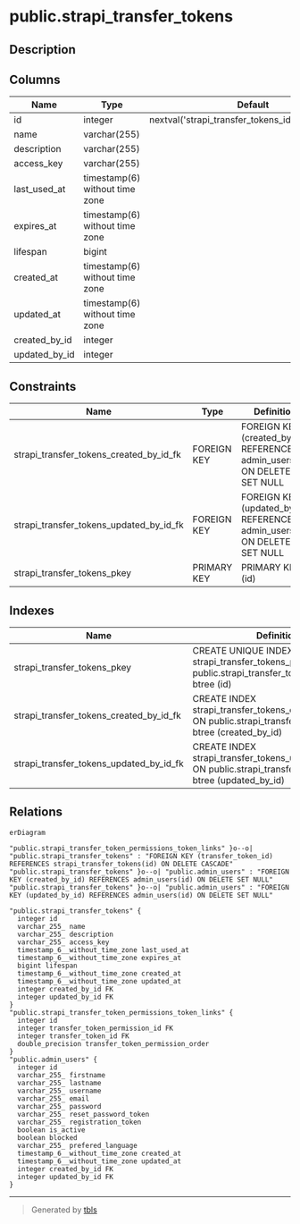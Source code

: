# public.strapi_transfer_tokens

## Description

## Columns

| Name | Type | Default | Nullable | Children | Parents | Comment |
| ---- | ---- | ------- | -------- | -------- | ------- | ------- |
| id | integer | nextval('strapi_transfer_tokens_id_seq'::regclass) | false | [public.strapi_transfer_token_permissions_token_links](public.strapi_transfer_token_permissions_token_links.md) |  |  |
| name | varchar(255) |  | true |  |  |  |
| description | varchar(255) |  | true |  |  |  |
| access_key | varchar(255) |  | true |  |  |  |
| last_used_at | timestamp(6) without time zone |  | true |  |  |  |
| expires_at | timestamp(6) without time zone |  | true |  |  |  |
| lifespan | bigint |  | true |  |  |  |
| created_at | timestamp(6) without time zone |  | true |  |  |  |
| updated_at | timestamp(6) without time zone |  | true |  |  |  |
| created_by_id | integer |  | true |  | [public.admin_users](public.admin_users.md) |  |
| updated_by_id | integer |  | true |  | [public.admin_users](public.admin_users.md) |  |

## Constraints

| Name | Type | Definition |
| ---- | ---- | ---------- |
| strapi_transfer_tokens_created_by_id_fk | FOREIGN KEY | FOREIGN KEY (created_by_id) REFERENCES admin_users(id) ON DELETE SET NULL |
| strapi_transfer_tokens_updated_by_id_fk | FOREIGN KEY | FOREIGN KEY (updated_by_id) REFERENCES admin_users(id) ON DELETE SET NULL |
| strapi_transfer_tokens_pkey | PRIMARY KEY | PRIMARY KEY (id) |

## Indexes

| Name | Definition |
| ---- | ---------- |
| strapi_transfer_tokens_pkey | CREATE UNIQUE INDEX strapi_transfer_tokens_pkey ON public.strapi_transfer_tokens USING btree (id) |
| strapi_transfer_tokens_created_by_id_fk | CREATE INDEX strapi_transfer_tokens_created_by_id_fk ON public.strapi_transfer_tokens USING btree (created_by_id) |
| strapi_transfer_tokens_updated_by_id_fk | CREATE INDEX strapi_transfer_tokens_updated_by_id_fk ON public.strapi_transfer_tokens USING btree (updated_by_id) |

## Relations

```mermaid
erDiagram

"public.strapi_transfer_token_permissions_token_links" }o--o| "public.strapi_transfer_tokens" : "FOREIGN KEY (transfer_token_id) REFERENCES strapi_transfer_tokens(id) ON DELETE CASCADE"
"public.strapi_transfer_tokens" }o--o| "public.admin_users" : "FOREIGN KEY (created_by_id) REFERENCES admin_users(id) ON DELETE SET NULL"
"public.strapi_transfer_tokens" }o--o| "public.admin_users" : "FOREIGN KEY (updated_by_id) REFERENCES admin_users(id) ON DELETE SET NULL"

"public.strapi_transfer_tokens" {
  integer id
  varchar_255_ name
  varchar_255_ description
  varchar_255_ access_key
  timestamp_6__without_time_zone last_used_at
  timestamp_6__without_time_zone expires_at
  bigint lifespan
  timestamp_6__without_time_zone created_at
  timestamp_6__without_time_zone updated_at
  integer created_by_id FK
  integer updated_by_id FK
}
"public.strapi_transfer_token_permissions_token_links" {
  integer id
  integer transfer_token_permission_id FK
  integer transfer_token_id FK
  double_precision transfer_token_permission_order
}
"public.admin_users" {
  integer id
  varchar_255_ firstname
  varchar_255_ lastname
  varchar_255_ username
  varchar_255_ email
  varchar_255_ password
  varchar_255_ reset_password_token
  varchar_255_ registration_token
  boolean is_active
  boolean blocked
  varchar_255_ prefered_language
  timestamp_6__without_time_zone created_at
  timestamp_6__without_time_zone updated_at
  integer created_by_id FK
  integer updated_by_id FK
}
```

---

> Generated by [tbls](https://github.com/k1LoW/tbls)
